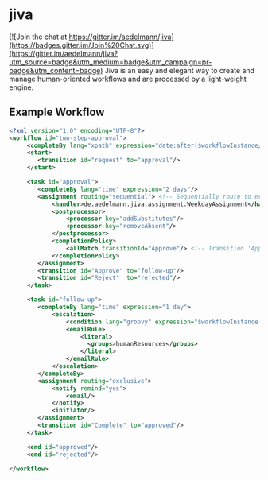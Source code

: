 # jiva

[![Join the chat at https://gitter.im/aedelmann/jiva](https://badges.gitter.im/Join%20Chat.svg)](https://gitter.im/aedelmann/jiva?utm_source=badge&utm_medium=badge&utm_campaign=pr-badge&utm_content=badge)
Jiva is an easy and elegant way to create and manage human-oriented workflows and are processed by a light-weight engine. 

## Example Workflow
```xml
<?xml version="1.0" encoding="UTF-8"?>
<workflow id="two-step-approval">
     <completeBy lang="xpath" expression="date:after($workflowInstance/createdOn,'3')"/>
	 <start>
	 	<transition id="request" to="approval"/>
	 </start>

	 <task id="approval">
	    <completeBy lang="time" expression="2 days"/>
        <assignment routing="sequential"> <!-- Sequentially route to every resolved user -->
            <handler>de.aedelmann.jiva.assignment.WeekdayAssignment</handler>
            <postprocessor>
                <processor key="addSubstitutes"/>
                <processor key="removeAbsent"/>
            </postprocessor>
            <completionPolicy>
                <allMatch transitionId="Approve"/> <!-- Transition 'Approve' is taken if everyone in sequence approves  -->
            </completionPolicy>
        </assignment>
	 	<transition id="Approve" to="follow-up"/>
	 	<transition id="Reject"  to="rejected"/>
	 </task>

	 <task id="follow-up">
	    <completeBy lang="time" expression="1 day">
	        <escalation>
	            <condition lang="groovy" expression="$workflowInstance.priority == 'high'" />
	            <emailRule>
	                <literal>
	                  <groups>humanResources</groups>
	                </literal>
	            </emailRule>
	        </escalation>
	    </completeBy>
        <assignment routing="exclusive">
            <notify remind="yes">
                <email/>
            </notify>
            <initiator/>
        </assignment>
     	<transition id="Complete" to="approved"/>
     </task>

     <end id="approved"/>
     <end id="rejected"/>

</workflow>
```

